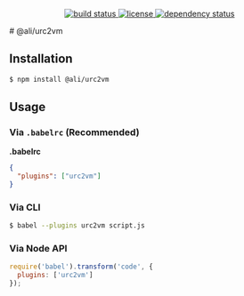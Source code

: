 <p align="center">
  <a href="https://ci.appveyor.com/api/projects/status/v562l6v4h098dvtf?svg=true">
    <img src="https://ci.appveyor.com/api/projects/status/v562l6v4h098dvtf?svg=true"
         alt="build status">
  </a>
  <a href="https://github.com/tplss/node/blob/master/LICENSE.md">
    <img src="https://img.shields.io/npm/l/rollup.svg"
         alt="license">
  </a>
  <a href="https://david-dm.org/tplss/node">
    <img src="https://david-dm.org/tplss/node/status.svg"
         alt="dependency status">
  </a>
</p>
# @ali/urc2vm

## Installation

```sh
$ npm install @ali/urc2vm
```

## Usage

### Via `.babelrc` (Recommended)

**.babelrc**

```json
{
  "plugins": ["urc2vm"]
}
```

### Via CLI

```sh
$ babel --plugins urc2vm script.js
```

### Via Node API

```javascript
require('babel').transform('code', {
  plugins: ['urc2vm']
});
```

